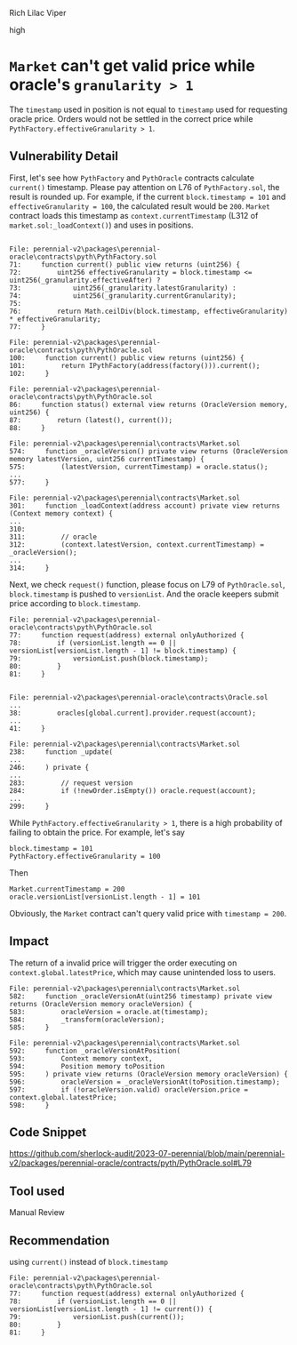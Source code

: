 Rich Lilac Viper

high

# ````Market```` can't get valid price while oracle's ````granularity > 1````
The ````timestamp```` used in position is not equal to ````timestamp```` used for requesting oracle price. Orders  would not be settled in the correct price while ````PythFactory.effectiveGranularity > 1````.

## Vulnerability Detail
First, let's see how ````PythFactory```` and ````PythOracle````  contracts calculate ````current()```` timestamp. Please pay attention on L76 of ````PythFactory.sol````, the result is rounded up. For example, if the current ````block.timestamp = 101```` and ````effectiveGranularity = 100````, the calculated result would be ````200````. ````Market```` contract loads this timestamp as ````context.currentTimestamp```` (L312 of ````market.sol:_loadContext()````) and uses in positions.
```solidity

File: perennial-v2\packages\perennial-oracle\contracts\pyth\PythFactory.sol
71:     function current() public view returns (uint256) {
72:         uint256 effectiveGranularity = block.timestamp <= uint256(_granularity.effectiveAfter) ?
73:             uint256(_granularity.latestGranularity) :
74:             uint256(_granularity.currentGranularity);
75: 
76:         return Math.ceilDiv(block.timestamp, effectiveGranularity) * effectiveGranularity;
77:     }

File: perennial-v2\packages\perennial-oracle\contracts\pyth\PythOracle.sol
100:     function current() public view returns (uint256) {
101:         return IPythFactory(address(factory())).current();
102:     }

File: perennial-v2\packages\perennial-oracle\contracts\pyth\PythOracle.sol
86:     function status() external view returns (OracleVersion memory, uint256) {
87:         return (latest(), current());
88:     }

File: perennial-v2\packages\perennial\contracts\Market.sol
574:     function _oracleVersion() private view returns (OracleVersion memory latestVersion, uint256 currentTimestamp) {
575:         (latestVersion, currentTimestamp) = oracle.status();
...
577:     }

File: perennial-v2\packages\perennial\contracts\Market.sol
301:     function _loadContext(address account) private view returns (Context memory context) {
...
310: 
311:         // oracle
312:         (context.latestVersion, context.currentTimestamp) = _oracleVersion();
...
314:     }

```

Next, we check ````request()```` function, please focus on L79 of ````PythOracle.sol````, ````block.timestamp```` is pushed to ````versionList````. And the oracle keepers submit price according to ````block.timestamp````.
```solidity
File: perennial-v2\packages\perennial-oracle\contracts\pyth\PythOracle.sol
77:     function request(address) external onlyAuthorized {
78:         if (versionList.length == 0 || versionList[versionList.length - 1] != block.timestamp) {
79:             versionList.push(block.timestamp);
80:         }
81:     }


File: perennial-v2\packages\perennial-oracle\contracts\Oracle.sol
...
38:         oracles[global.current].provider.request(account);
...
41:     }

File: perennial-v2\packages\perennial\contracts\Market.sol
238:     function _update(
...
246:     ) private {
...
283:         // request version
284:         if (!newOrder.isEmpty()) oracle.request(account);
...
299:     }

```

While ````PythFactory.effectiveGranularity > 1````, there is a high probability of failing to obtain the price.
For example, let's say
```solidity
block.timestamp = 101
PythFactory.effectiveGranularity = 100
```
Then
```solidity
Market.currentTimestamp = 200
oracle.versionList[versionList.length - 1] = 101
```

Obviously, the ````Market```` contract can't query valid price with ````timestamp = 200````.


## Impact
The return of a invalid price will trigger the order executing  on ````context.global.latestPrice````, which may cause unintended loss to users.

```solidity
File: perennial-v2\packages\perennial\contracts\Market.sol
582:     function _oracleVersionAt(uint256 timestamp) private view returns (OracleVersion memory oracleVersion) {
583:         oracleVersion = oracle.at(timestamp);
584:         _transform(oracleVersion);
585:     }

File: perennial-v2\packages\perennial\contracts\Market.sol
592:     function _oracleVersionAtPosition(
593:         Context memory context,
594:         Position memory toPosition
595:     ) private view returns (OracleVersion memory oracleVersion) {
596:         oracleVersion = _oracleVersionAt(toPosition.timestamp);
597:         if (!oracleVersion.valid) oracleVersion.price = context.global.latestPrice;
598:     }

```

## Code Snippet
https://github.com/sherlock-audit/2023-07-perennial/blob/main/perennial-v2/packages/perennial-oracle/contracts/pyth/PythOracle.sol#L79

## Tool used

Manual Review

## Recommendation
using ````current()```` instead of ````block.timestamp````
```solidity
File: perennial-v2\packages\perennial-oracle\contracts\pyth\PythOracle.sol
77:     function request(address) external onlyAuthorized {
78:         if (versionList.length == 0 || versionList[versionList.length - 1] != current()) {
79:             versionList.push(current());
80:         }
81:     }
```